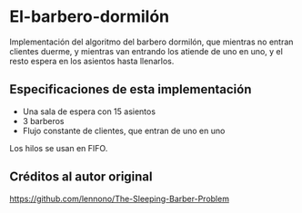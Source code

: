 # El-barbero-dormilón
Implementación del algoritmo del barbero dormilón, que mientras no entran clientes duerme, y mientras van entrando los atiende de uno en uno, y el resto espera en los asientos hasta llenarlos.

## Especificaciones de esta implementación
- Una sala de espera con 15 asientos
- 3 barberos
- Flujo constante de clientes, que entran de uno en uno

Los hilos se usan en FIFO.

## Créditos al autor original
https://github.com/lennono/The-Sleeping-Barber-Problem

